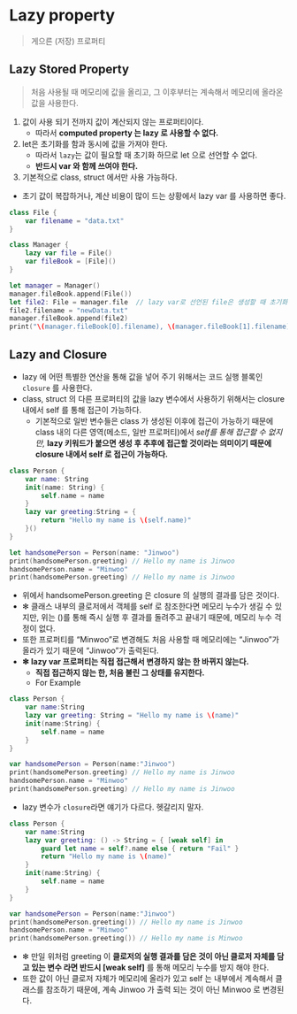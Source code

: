# Lazy property
> 게으른 (저장) 프로퍼티

## Lazy Stored Property
> 처음 사용될 때 메모리에 값을 올리고, 그 이후부터는 계속해서 메모리에 올라온 값을 사용한다.

1. 값이 사용 되기 전까지 값이 계산되지 않는 프로퍼티이다.
    - 따라서 **computed property 는 lazy 로 사용할 수 없다.**
2. let은 초기화를 함과 동시에 값을 가져야 한다.
    - 따라서 `lazy`는 값이 필요할 때 초기화 하므로 let 으로 선언할 수 없다.
    - **반드시 var 와 함께 쓰여야 한다.**
3. 기본적으로 class, struct 에서만 사용 가능하다.
- 초기 값이 복잡하거나, 계산 비용이 많이 드는 상황에서 lazy var 를 사용하면 좋다.

```Swift
class File {
    var filename = "data.txt"
}

class Manager {
    lazy var file = File()
    var fileBook = [File]()
}

let manager = Manager()
manager.fileBook.append(File())
let file2: File = manager.file  // lazy var로 선언된 file은 생성할 때 초기화되지 않고 여기에서 처음으로 초기화된다.
file2.filename = "newData.txt"
manager.fileBook.append(file2)
print("\(manager.fileBook[0].filename), \(manager.fileBook[1].filename)") // data.txt, newData.txt
```

## Lazy and Closure

- lazy 에 어떤 특별한 연산을 통해 값을 넣어 주기 위해서는 코드 실행 블록인 `closure` 를 사용한다.
- class, struct 의 다른 프로퍼티의 값을 lazy 변수에서 사용하기 위해서는 closure 내에서 self 를 통해 접근이 가능하다.
    - 기본적으로 일반 변수들은 class 가 생성된 이후에 접근이 가능하기 때문에 class 내의 다른 영역(메소드, 일반 프로퍼티)에서 *self를 통해 접근할 수 없지만,* **lazy 키워드가 붙으면 생성 후 추후에 접근할 것이라는 의미이기 때문에 closure 내에서 self 로 접근이 가능하다.**

```Swift
class Person {
    var name: String
    init(name: String) {
        self.name = name
    }
    lazy var greeting:String = {
        return "Hello my name is \(self.name)"
    }()
}

let handsomePerson = Person(name: "Jinwoo")
print(handsomePerson.greeting) // Hello my name is Jinwoo
handsomePerson.name = "Minwoo"
print(handsomePerson.greeting) // Hello my name is Jinwoo
```

- 위에서 handsomePerson.greeting 은 closure 의 실행의 결과를 담은 것이다.
- ✻ 클래스 내부의 클로저에서 객체를 self 로 참조한다면 메모리 누수가 생길 수 있지만, 위는 ()를 통해 즉시 실행 후 결과를 돌려주고 끝내기 때문에, 메모리 누수 걱정이 없다.
- 또한 프로퍼티를 “Minwoo”로 변경해도 처음 사용할 때 메모리에는 “Jinwoo”가 올라가 있기 때문에 “Jinwoo”가 출력된다.
- **✻** **lazy var 프로퍼티는 직접 접근해서 변경하지 않는 한 바뀌지 않는다.**
    - **직접 접근하지 않는 한, 처음 불린 그 상태를 유지한다.**
    - For Example

```Swift
class Person {
    var name:String
    lazy var greeting: String = "Hello my name is \(name)"
    init(name:String) {
        self.name = name
    }
}

var handsomePerson = Person(name:"Jinwoo")
print(handsomePerson.greeting) // Hello my name is Jinwoo
handsomePerson.name = "Minwoo"
print(handsomePerson.greeting) // Hello my name is Jinwoo
```

- lazy 변수가 `closure`라면 얘기가 다르다. 헷갈리지 말자.

```Swift
class Person {
    var name:String
    lazy var greeting: () -> String = { [weak self] in
        guard let name = self?.name else { return "Fail" }
        return "Hello my name is \(name)"
    }
    init(name:String) {
        self.name = name
    }
}

var handsomePerson = Person(name:"Jinwoo")
print(handsomePerson.greeting()) // Hello my name is Jinwoo
handsomePerson.name = "Minwoo"
print(handsomePerson.greeting()) // Hello my name is Minwoo
```

- ✻ 만일 위처럼 greeting 이 **클로저의 실행 결과를 담은 것이 아닌 클로저 자체를 담고 있는 변수 라면 반드시 [weak self]** 를 통해 메모리 누수를 방지 해야 한다.
- 또한 값이 아닌 클로저 자체가 메모리에 올라가 있고 self 는 내부에서 계속해서 클래스를 참조하기 때문에, 계속 Jinwoo 가 출력 되는 것이 아닌 Minwoo 로 변경된다.